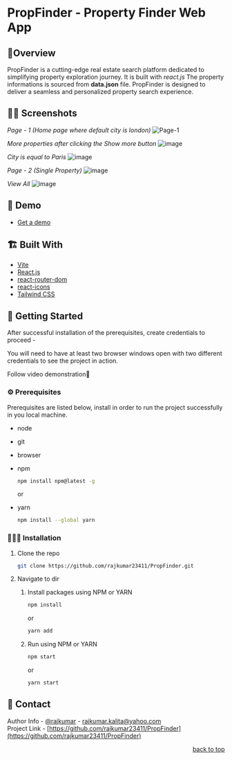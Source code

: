 # PropFinder - Property Finder Web App

## 🤔Overview
  PropFinder is a cutting-edge real estate search platform dedicated to simplifying property exploration journey. It is built with *react.js* The property informations is sourced from **data.json** file. PropFinder is designed to deliver a seamless and personalized property search experience.

## 😶‍🌫️ Screenshots

*Page - 1 (Home page where default city is london)*
![Page-1](https://github.com/rajkumar23411/PropFinder/assets/90103892/0a45e4f4-481f-45a1-9220-26d3b5073467)

*More properties after clicking the Show more button*
![image](https://github.com/rajkumar23411/PropFinder/assets/90103892/f8e34373-8591-4213-9e41-3e49b21ecba1)

*City is equal to Paris*
![image](https://github.com/rajkumar23411/PropFinder/assets/90103892/968345ca-f96a-440e-9e5e-e716e9bdde86)

*Page - 2 (Single Property)*
![image](https://github.com/rajkumar23411/PropFinder/assets/90103892/1bb51954-7e47-4aa6-9b79-e353b4ee8371)

*View All*
![image](https://github.com/rajkumar23411/PropFinder/assets/90103892/c341a06c-33a1-4567-b75d-17b5d76c9d92)

## 🐤 Demo
 - [Get a demo](https://github.com/rajkumar23411/PropFinder/assets/90103892/35602c30-4975-414f-afe0-fdf07dcab1c6)


## 🏗️ Built With
- [Vite](https://vitejs.dev/guide/)
- [React.js](https://reactjs.org/)
- [react-router-dom](https://reactrouter.com/en/main)
- [react-icons](https://react-icons.github.io/react-icons)
- [Tailwind CSS](https://tailwindcss.com/)

## 🎊 Getting Started

After successful installation of the prerequisites, create credentials to proceed -

You will need to have at least two browser windows open with two different credentials to see the project in action.

Follow video demonstration🤝

### ⚙️ Prerequisites

Prerequisites are listed below, install in order to run the project successfully in you local machine.

- node
- git
- browser
- npm

  ```sh
  npm install npm@latest -g
  ```

  or

- yarn
  ```sh
  npm install --global yarn
  ```

### 🧑🏻‍🎤 Installation

1. Clone the repo

   ```sh
   git clone https://github.com/rajkumar23411/PropFinder.git
   ```

2. Navigate to dir

   1. Install packages using NPM or YARN

      ```sh
      npm install
      ```

      or

      ```sh
      yarn add
      ```

   2. Run using NPM or YARN

      ```sh
      npm start
      ```

      or

      ```sh
      yarn start
      ```

## 🤝 Contact

Author Info - [@rajkumar]([https://linkedin.com/in/manikangkandas](https://www.linkedin.com/in/rajkumar-kalita-9a854a270/)) - rajkumar.kalita@yahoo.com
<br />
Project Link - [https://github.com/rajkumar23411/PropFinder](https://github.com/rajkumar23411/PropFinder)

<p align="right"><a href="#top">back to top</a></p>
